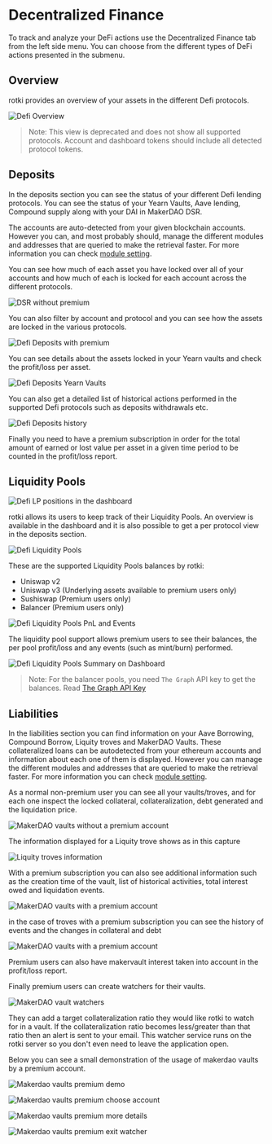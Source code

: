 # Decentralized Finance

To track and analyze your DeFi actions use the Decentralized Finance tab from the left side menu. You can choose from the different types of DeFi actions presented in the submenu.

## Overview

rotki provides an overview of your assets in the different Defi protocols.

![Defi Overview](/images/defi_overview.png)

> Note: This view is deprecated and does not show all supported protocols. Account and dashboard tokens should include all detected protocol tokens.

## Deposits

In the deposits section you can see the status of your different Defi lending protocols.
You can see the status of your Yearn Vaults, Aave lending, Compound supply along with
your DAI in MakerDAO DSR.

The accounts are auto-detected from your given blockchain accounts.
However you can, and most probably should, manage the different modules and addresses that are queried to make the retrieval faster.
For more information you can check [module setting](/usage-guides/customization.html#module-settings).

You can see how much of each asset you have locked over all of your accounts and how much of each is locked
for each account across the different protocols.

![DSR without premium](/images/sc_decentralized_deposits_no_premium.png)

You can also filter by account and protocol and you can see how the assets are locked in the various protocols.

![Defi Deposits with premium](/images/sc_decentralized_deposits.png)

You can see details about the assets locked in your Yearn vaults and check the profit/loss per asset.

![Defi Deposits Yearn Vaults](/images/sc_decentralized_deposits_yearn.png)

You can also get a detailed list of historical actions performed in the supported Defi protocols such as deposits withdrawals etc.

![Defi Deposits history](/images/sc_decentralized_deposits_history.png)

Finally you need to have a premium subscription in order for the total amount of earned or lost value per asset in a given time period to be counted in the profit/loss report.

## Liquidity Pools

![Defi LP positions in the dashboard](/images/lps_in_dashboard.png)

rotki allows its users to keep track of their Liquidity Pools. An overview is available in the dashboard and it is also possible to get a per protocol view in the deposits section.

![Defi Liquidity Pools](/images/sc_decentralized_lp.png)

These are the supported Liquidity Pools balances by rotki:

- Uniswap v2
- Uniswap v3 (Underlying assets available to premium users only)
- Sushiswap (Premium users only)
- Balancer (Premium users only)

![Defi Liquidity Pools PnL and Events](/images/sc_decentralized_lp_pnl_and_events.png)

The liquidity pool support allows premium users to see their balances, the per pool profit/loss and any events
(such as mint/burn) performed.

![Defi Liquidity Pools Summary on Dashboard](/images/sc_decentralized_lp_summary.png)

> Note: For the balancer pools, you need `The Graph` API key to get the balances. Read [The Graph API Key](/usage-guides/importing-data.html#the-graph)

## Liabilities

In the liabilities section you can find information on your Aave Borrowing, Compound Borrow, Liquity troves and MakerDAO Vaults.
These collateralized loans can be autodetected from your ethereum accounts and information about each one of them is displayed.
However you can manage the different modules and addresses that are queried to make the retrieval faster.
For more information you can check [module setting](/usage-guides/customization.html#module-settings).

As a normal non-premium user you can see all your vaults/troves, and for each one inspect the locked collateral, collateralization, debt generated and the liquidation price.

![MakerDAO vaults without a premium account](/images/sc_vaults_nonpremium.png)

The information displayed for a Liquity trove shows as in this capture

![Liquity troves information](/images/sc_liquity_troves.png)

With a premium subscription you can also see additional information such as the creation time of the vault, list of historical activities, total interest owed and liquidation events.

![MakerDAO vaults with a premium account](/images/sc_vaults_premium.png)

in the case of troves with a premium subscription you can see the history of events and the changes in collateral and debt

![MakerDAO vaults with a premium account](/images/sc_liquity_premium.png)

Premium users can also have makervault interest taken into account in the profit/loss report.

Finally premium users can create watchers for their vaults.

![MakerDAO vault watchers](/images/sc_vaults_premium_watchers.png)

They can add a target collateralization ratio they would like rotki to watch for in a vault.
If the collateralization ratio becomes less/greater than that ratio then an alert is sent to your email.
This watcher service runs on the rotki server so you don't even need to leave the application open.

Below you can see a small demonstration of the usage of makerdao vaults by a premium account.

![Makerdao vaults premium demo](/images/vaults_premium_demo1.png)

![Makerdao vaults premium choose account](/images/vaults_premium_demo2.png)

![Makerdao vaults premium more details](/images/vaults_premium_demo3.png)

![Makerdao vaults premium exit watcher](/images/vaults_premium_demo4.png)
